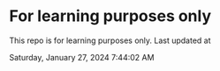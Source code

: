 # For learning purposes only
This repo is for learning purposes only.
Last updated at

Saturday, January 27, 2024 7:44:02 AM

